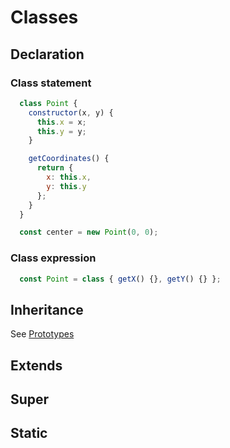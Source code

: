 # Classes

## Declaration

### Class statement

```javascript
  class Point {
    constructor(x, y) {
      this.x = x;
      this.y = y;
    }

    getCoordinates() {
      return {
        x: this.x,
        y: this.y
      };
    }
  }

  const center = new Point(0, 0);
```

### Class expression

```javascript
  const Point = class { getX() {}, getY() {} };
```

## Inheritance

See [Prototypes](prototypes.md)

## Extends

## Super

## Static
